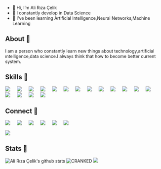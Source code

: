 - 👋 Hi, I’m Ali Rıza Çelik
- 👀 I constantly develop in Data Science
- 🌱 I've been learning Artificial Intelligence,Neural Networks,Machine Learning
## About 👋
I am a person who constantly learn new things about technology,artificial ıntelligence,data science.I always think that how to become better  current system.
## Skills 🚀 
[![](https://img.shields.io/badge/Pandas-3e5e78?style=for-the-badge&logo=pandas&logoColor=white)](#) &emsp;
[![](https://img.shields.io/badge/numpy-695170?style=for-the-badge&logo=numpy&logoColor=white)](#) &emsp;
[![](https://img.shields.io/badge/OpenCV-a5eb60?style=for-the-badge&logo=opencv_python&logoColor=white)](#) &emsp;
[![](https://img.shields.io/badge/Python-3776AB?style=for-the-badge&logo=python&logoColor=white)](#) &emsp;
[![](https://img.shields.io/badge/Java-ED8B00?style=for-the-badge&logo=java&logoColor=white)](#) &emsp;
[![](https://img.shields.io/badge/Markdown-494d4c?style=for-the-badge&logo=markdown&logoColor=white)](#) &emsp;
[![](https://img.shields.io/badge/Kotlin-0095D5?&style=for-the-badge&logo=kotlin&logoColor=white)](#) &emsp;
[![](https://img.shields.io/badge/Spring-6DB33F?style=for-the-badge&logo=spring&logoColor=white)](#) &emsp;
[![](https://img.shields.io/badge/MySQL-00000F?style=for-the-badge&logo=mysql&logoColor=white)](#) &emsp;
[![](https://img.shields.io/badge/PostgreSQL-316192?style=for-the-badge&logo=postgresql&logoColor=white)](#) &emsp;
[![](https://img.shields.io/badge/SQLite-07405E?style=for-the-badge&logo=sqlite&logoColor=white)](#) &emsp;
[![](https://img.shields.io/badge/Git-f02913?style=for-the-badge&logo=git&logoColor=white)](#) &emsp;
[![](https://img.shields.io/badge/Linux-00000F?style=for-the-badge&logo=linux&logoColor=white)](#) &emsp;
[![](https://img.shields.io/badge/Android-3DDC84?style=for-the-badge&logo=android&logoColor=white)](#) &emsp;
[![](https://img.shields.io/badge/iOS-000000?style=for-the-badge&logo=ios&logoColor=white)](#) &emsp;
[![](https://img.shields.io/badge/Google_Play-414141?style=for-the-badge&logo=google-play&logoColor=white)](#) &emsp;
[![](https://img.shields.io/badge/App_Store-0D96F6?style=for-the-badge&logo=app-store&logoColor=white)](#) &emsp;

## Connect 🤝
[![](https://img.shields.io/badge/Kaggle-00599C?style=for-the-badge&logo=kaggle&logoColor=white)](https://www.kaggle.com/alrizacelk/) &emsp;
[![](https://img.shields.io/badge/LinkedIn-0077B5?style=for-the-badge&logo=linkedin&logoColor=white)](https://www.linkedin.com/in/ali-r%C4%B1za-%C3%A7elik-b55b13a6/) &emsp;
[![](https://img.shields.io/badge/Microsoft_Outlook-0078D4?style=for-the-badge&logo=microsoft-outlook&logoColor=white)](mailto:riza-celik@outlook.com) &emsp;
[![](https://img.shields.io/badge/Gmail-D14836?style=for-the-badge&logo=gmail&logoColor=white)](mailto:aliriza4153@gmail.com) &emsp;
[![](https://img.shields.io/badge/Hackerrank-0bb359?style=for-the-badge&logo=hackerrank&logoColor=white)](https://www.hackerrank.com/riza_celik) &emsp;
[![](https://img.shields.io/badge/Facebook-1877F2?style=for-the-badge&logo=facebook&logoColor=white)](https://www.facebook.com/aliriza41/) &emsp; 

![](https://github-readme-stats.vercel.app/api/top-langs/?username=Cranked&theme=blue-green)
## Stats 🧠
![Ali Rıza Çelik's github stats](https://github-readme-stats.vercel.app/api?username=Cranked&count_private=true&show_icons=true&hide=contribs&cache_seconds=1000&bg_color=0,#f6736,#6533f)
<img src="https://komarev.com/ghpvc/?username=Cranked&label=Profile%20views&color=0e75b6&style=round" alt="CRANKED" />
[![](https://img.shields.io/badge/Made%20with-Markdown-1f425f.svg)](#) &emsp;




